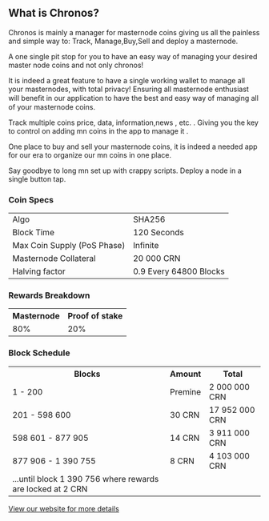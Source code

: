 <h2>What is Chronos?</h2>
<p>
Chronos is mainly a manager for masternode coins giving us all the painless
and simple way to: Track, Manage,Buy,Sell and deploy a masternode.
<p/>

<p>
A one single pit stop for you to have an easy way of managing your desired
master node coins and not only chronos!
<p/>

<p>
It is indeed a great feature to have a single  working wallet to manage all
your masternodes, with total privacy! Ensuring all masternode enthusiast
will beneﬁt in our application to have the best and easy way of managing all
of your masternode coins.
<p/>
<p>
Track multiple coins price, data, information,news , etc. . Giving you the key
to control on adding mn coins in the app to manage it .
<p/>

<p>
One place to buy and sell your masternode coins, it is indeed a needed app
for our era to organize our mn coins in one place.
<p/>
<p>
Say goodbye to long mn set up with crappy scripts. Deploy a node in a single
button tap.
</p>

<h3>Coin Specs</h3>
<table>
<tbody><tr><td>Algo</td><td>SHA256</td></tr>
<tr><td>Block Time</td><td>120 Seconds</td></tr>
<tr><td>Max Coin Supply (PoS Phase)</td><td>Infinite</td></tr>
<tr><td>Masternode Collateral</td><td>20 000 CRN</td></tr>
<tr><td>Halving factor</td><td>0.9 Every 64800 Blocks</td></tr>
</tbody></table>
<h3>Rewards Breakdown</h3>
<table>
<tbody><tr><th>Masternode</th><th>Proof of stake</th></tr>
<tr><td>80%</td><td>20%</td></tr>
</tbody></table>
<h3>Block Schedule</h3>
<table>
<tbody><tr><th>Blocks</th><th>Amount</th><th>Total</th></tr>
<tr><td>1 - 200</td><td>Premine</td><td>2 000 000 CRN</td></tr>
<tr><td>201 - 598 600</td><td>30 CRN</td><td>17 952 000 CRN</td></tr>
<tr><td>598 601 - 877 905</td><td>14 CRN</td><td>3 911 000 CRN</td></tr>
<tr><td>877 906 - 1 390 755</td><td>8 CRN</td><td>4 103 000 CRN</td></tr>
<tr><td>...until block 1 390 756 where rewards are locked at 2 CRN</td></tr>
</tbody></table>

<a href="https://chronoschain.co" title="Chronos Website" target="_blank">View our website for more details</a>
